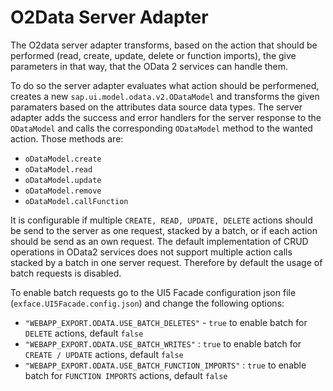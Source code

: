 # O2Data Server Adapter

The O2data server adapter transforms, based on the action that should be performed (read, create, update, delete or function imports), the give parameters in that way, that the OData 2 services can handle them.

To do so the server adapter evaluates what action should be performened, creates a new `sap.ui.model.odata.v2.ODataModel` and transforms the given paramaters based on the attributes data source data types.
The server adapter adds the success and error handlers for the server response to the `ODataModel` and calls the corresponding `ODataModel` method to the wanted action. Those methods are:

- `oDataModel.create`
- `oDataModel.read`
- `oDataModel.update`
- `oDataModel.remove`
- `oDataModel.callFunction`

It is configurable if multiple `CREATE, READ, UPDATE, DELETE` actions should be send to the server as one request, stacked by a batch, or if each action should be send as an own request. The default implementation of CRUD operations in OData2 services does not support multiple action calls stacked by a batch in one server request. Therefore by default the usage of batch requests is disabled.

To enable batch requests go to the UI5 Facade configuration json file (`exface.UI5Facade.config.json`) and change the following options:

- `"WEBAPP_EXPORT.ODATA.USE_BATCH_DELETES"` - `true` to enable batch for `DELETE` actions, default `false`
- `"WEBAPP_EXPORT.ODATA.USE_BATCH_WRITES"` : `true` to enable batch for `CREATE / UPDATE` actions, default `false`
- `"WEBAPP_EXPORT.ODATA.USE_BATCH_FUNCTION_IMPORTS"` : `true` to enable batch for `FUNCTION IMPORTS` actions, default `false`


